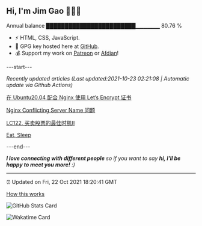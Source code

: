 
<h2>Hi, I'm Jim Gao 👋👨‍💻</h2>

Annual balance    ████████████████████████▁▁▁▁▁▁   80.76 %

- ⚡ HTML, CSS, JavaScript.
- 🔑 GPG key hosted here at [GitHub](https://github.com/tianheg.gpg).
- 💰 Support my work on [Patreon](https://www.patreon.com/tianheg) or [Afdian](https://afdian.net/@tianheg)!

---start---

*Recently updated articles (Last updated:2021-10-23 02:21:08 | Automatic update via Github Actions)*

[在 Ubuntu20.04 配合 Nginx 使用 Let’s Encrypt 证书](https://blog.yidajiabei.xyz/posts/install-letsencrypt-with-nginx-on-ubuntu20.04/)

[Nginx Conflicting Server Name 问题](https://blog.yidajiabei.xyz/posts/nginx-conflicting-server-name/)

[LC122. 买卖股票的最佳时机II](https://blog.yidajiabei.xyz/posts/lc-122-best-time-to-buy-and-sell-stock-ii/)

[Eat, Sleep](https://blog.yidajiabei.xyz/en/posts/eat-sleep/)

---end---

<em><b>I love connecting with different people</b> so if you want to say <b>hi, I'll be happy to meet you more!</b> :)</em>

---

⏰ Updated on Fri, 22 Oct 2021 18:20:41 GMT

[How this works](https://github.com/tianheg/tianheg/issues/1)

![GitHub Stats Card](https://tianheg-readme-stats.vercel.app/api?username=tianheg&show_icons=true)

![Wakatime Card](https://tianheg-readme-stats.vercel.app/api/wakatime?username=tianheg&layout=compact)
